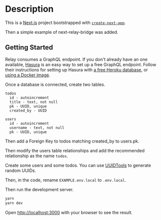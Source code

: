 
# Description

This is a [Next.js](https://nextjs.org/) project bootstrapped with [`create-next-app`](https://github.com/vercel/next.js/tree/canary/packages/create-next-app).

Then a simple example of next-relay-bridge was added.


## Getting Started

Relay consumes a GraphQL endpoint. If you don't already have an one available, [Hasura](https://hasura.io/) is an easy way to set up a free GraphQL endpoint. Follow their instructions for setting up Hasura with [a free Heroku database](https://hasura.io/docs/latest/graphql/cloud/getting-started/index.html#step-3-connect-new-existing-database), or [using a Docker image](https://hasura.io/docs/latest/graphql/core/getting-started/docker-simple.html).

Once a database is connected, create two tables.

```
todos
  id - autoincrement
  title - text, not null
  pk - UUID, unique
  created_by - UUID

users
  id - autoincrement
  username - text, not null
  pk - UUID, unique
```

Then add a Foreign Key to todos matching created_by to users.pk.

Then modify the users table relationships and add the recommended relationship as the name `todos`.

Create some users and some todos. You can use [UUIDTools](https://www.uuidtools.com/v4) to generate random UUIDs.

Then, in the code, rename `EXAMPLE.env.local` to `.env.local`.

Then run the development server.

```bash
yarn
yarn dev
```

Open [http://localhost:3000](http://localhost:3000) with your browser to see the result.
